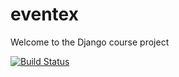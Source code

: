 # eventex
Welcome to the Django course project


[![Build Status](https://travis-ci.org/paulo-romano/eventex.svg?branch=master)](https://travis-ci.org/paulo-romano/eventex)
